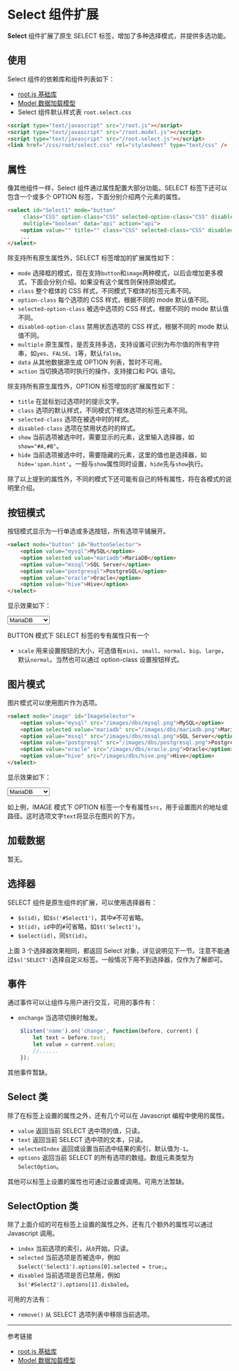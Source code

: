 # Select 组件扩展

**Select** 组件扩展了原生 SELECT 标签，增加了多种选择模式，并提供多选功能。

## 使用

Select 组件的依赖库和组件列表如下：

* [root.js 基础库](/root.js/root.md)
* [Model 数据加载模型](/root.js/model.md)
* Select 组件默认样式表 `root.select.css`

```html
<script type="text/javascript" src="/root.js"></script>
<script type="text/javascript" src="/root.model.js"></script>
<script type="text/javascript" src="/root.select.js"></script>
<link href="/css/root/select.css" rel="stylesheet" type="text/css" />
```

<script type="text/javascript" src="@/root.select.js"></script>
<link href="@/css/root/select.css" rel="stylesheet" type="text/css" />

## 属性

像其他组件一样，Select 组件通过属性配置大部分功能。SELECT 标签下还可以包含一个或多个 OPTION 标签，下面分别介绍两个元素的属性。

```html
<select id="Select1" mode="button"
     class="CSS" option-class="CSS" selected-option-class="CSS" disabled-option-class="CSS"
     multiple="boolean" data="api" action="api">
    <option value="" title="" class="CSS" selected-class="CSS" disabled-class="CSS">text</option>
    ...
</select>
```

除支持所有原生属性外，SELECT 标签增加的扩展属性如下：

* `mode` 选择框的模式，现在支持`button`和`image`两种模式，以后会增加更多模式，下面会分别介绍。如果没有这个属性则保持原始模式。
* `class` 整个框体的 CSS 样式，不同模式下框体的标签元素不同。
* `option-class` 每个选项的 CSS 样式，根据不同的 mode 默认值不同。
* `selected-option-class` 被选中选项的 CSS 样式，根据不同的 mode 默认值不同。
* `disabled-option-class` 禁用状态选项的 CSS 样式，根据不同的 mode 默认值不同。
* `multiple` 原生属性，是否支持多选，支持设置可识别为布尔值的所有字符串，如`yes`、`FALSE`、`1`等，默认`false`。
* `data` 从其他数据源生成 OPTION 列表，暂时不可用。
* `action` 当切换选项时执行的操作，支持接口和 PQL 语句。

除支持所有原生属性外，OPTION 标签增加的扩展属性如下：

* `title` 在鼠标划过选项时的提示文字。
* `class` 选项的默认样式，不同模式下框体选项的标签元素不同。
* `selected-class` 选项在被选中时的样式。
* `disabled-class` 选项在禁用状态时的样式。
* `show` 当前选项被选中时，需要显示的元素，这里输入选择器，如`show="#A,#B"`。
* `hide` 当前选项被选中时，需要隐藏的元素，这里的值也是选择器，如`hide='span.hint'`。一般与`show`属性同时设置，`hide`先与`show`执行。

除了以上提到的属性外，不同的模式下还可能有自己的特有属性，将在各模式的说明里介绍。

## 按钮模式

按钮模式显示为一行单选或多选按钮，所有选项平铺展开。

```html
<select mode="button" id="ButtonSelector">
    <option value="mysql">MySQL</option>
    <option selected value="mariadb">MariaDB</option>
    <option value="mssql">SQL Server</option>
    <option value="postgresql">PostgreSQL</option>
    <option value="oracle">Oracle</option>
    <option value="hive">Hive</option>
</select>
```

显示效果如下：

<select mode="button" id="ButtonSelector">
    <option value="mysql">MySQL</option>
    <option selected value="mariadb">MariaDB</option>
    <option value="mssql">SQL Server</option>
    <option value="postgresql">PostgreSQL</option>
    <option value="oracle">Oracle</option>
    <option value="hive">Hive</option>
</select>

BUTTON 模式下 SELECT 标签的专有属性只有一个

* `scale` 用来设置按钮的大小，可选值有`mini`、`small`、`normal`、`big`、`large`，默认`normal`。当然也可以通过 option-class 设置按钮样式。

## 图片模式

图片模式可以使用图片作为选项。

```html
<select mode="image" id="ImageSelector">
    <option value="mysql" src="/images/dbs/mysql.png">MySQL</option>
    <option selected value="mariadb" src="/images/dbs/mariadb.png">MariaDB</option>
    <option value="mssql" src="/images/dbs/mssql.png">SQL Server</option>
    <option value="postgresql" src="/images/dbs/postgresql.png">PostgreSQL</option>
    <option value="oracle" src="/images/dbs/oracle.png">Oracle</option>
    <option value="hive" src="/images/dbs/hive.png">Hive</option>
</select>
```

显示效果如下：

<select mode="image" id="ImageSelector">
    <option value="mysql" src="@/images/dbs/mysql.png">MySQL</option>
    <option selected value="mariadb" src="@/images/dbs/mariadb.png">MariaDB</option>
    <option value="mssql" src="@/images/dbs/mssql.png">SQL Server</option>
    <option value="postgresql" src="@/images/dbs/postgresql.png">PostgreSQL</option>
    <option value="oracle" src="@/images/dbs/oracle.png">Oracle</option>
    <option value="hive" src="@/images/dbs/hive.png">Hive</option>
</select>

如上例，IMAGE 模式下 OPTION 标签一个专有属性`src`，用于设置图片的地址或路径。这时选项文字`text`将显示在图片的下方。

## 加载数据

暂无。

## 选择器

SELECT 组件是原生组件的扩展，可以使用选择器有：

* `$s(id)`，如`$s('#Select1')`，其中`#`不可省略。
* `$t(id)`，`id`中的`#`可省略，如`$t('Select1')`。
* `$select(id)`，同`$t(id)`。

上面 3 个选择器效果相同，都返回 Select 对象，详见说明见下一节。注意不能通过`$s('SELECT')`选择自定义标签。一般情况下用不到选择器，仅作为了解即可。

## 事件

通过事件可以让组件与用户进行交互，可用的事件有：

* `onchange` 当选项切换时触发。

```javascript
    $listen('name').on('change', function(before, current) {
        let text = before.text;
        let value = current.value;
        //......
    });
```

其他事件暂缺。

## Select 类

除了在标签上设置的属性之外，还有几个可以在 Javascript 编程中使用的属性。

* `value` 返回当前 SELECT 选中项的值，只读。
* `text` 返回当前 SELECT 选中项的文本，只读。
* `selectedIndex` 返回或设置当前选中结果的索引，默认值为`-1`。
* `options` 返回当前 SELECT 的所有选项的数组。数组元素类型为 `SelectOption`。

其他可以标签上设置的属性也可通过设置或调用。可用方法暂缺。

## SelectOption 类

除了上面介绍的可在标签上设置的属性之外，还有几个额外的属性可以通过 Javascript 调用。

* `index` 当前选项的索引，从`0`开始，只读。
* `selected` 当前选项是否被选中，例如`$select('Select1').options[0].selected = true;`。
* `disabled` 当前选项是否已禁用，例如`$s('#Select2').options[1].disbaled`。

可用的方法有：

* `remove()` 从 SELECT 选项列表中移除当前选项。


---
参考链接

* [root.js 基础库](/root.js/root.md)
* [Model 数据加载模型](/root.js/model.md)


